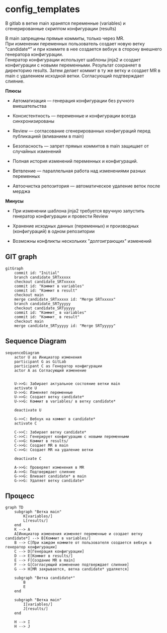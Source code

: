 # config_templates
В gitlab в ветке main хранятся переменные (variables) и сгенерированные скриптом конфигурации (results)

В main запрещены прямые коммиты, только через MR.\
При изменении переменных пользователь создает новую ветку "candidate*" и при коммите в нее создается вебхук в сторону внешнего генератора конфигурации. \
Генератор конфигурации использует шаблоны jinja2 и создает конфигурации с новыми переменными. Результат сохраняет в директорию results. Затем делает коммит в ту же ветку и создает MR в main с удалением исходной ветки. Согласующий подтверждает слияние. 

**Плюсы**

- Автоматизация — генерация конфигурации без ручного вмешательства

- Консистентность — переменные и конфигурации всегда синхронизированы

- Review — согласование сгенерированных конфигураций перед публикацией (вливанием в main)

- Безопасность — запрет прямых коммитов в main защищает от случайных изменений

- Полная история изменений переменных и конфигураций.

- Ветвление — параллельная работа над изменениями разных переменных

- Автоочистка репозитория — автоматическое удаление веток после мерджа

**Минусы**

- При изменении шаблона jinja2 требуется вручную запустить генератор конфигурации и провести Review

- Хранение исходных данных (переменных) и производных (конфигураций) в одном репозитории

- Возможны конфликты нескольких "долгоиграющих" изменений

## GIT graph
```mermaid
gitGraph
    commit id: "Initial"
    branch candidate_SRTxxxxx
    checkout candidate_SRTxxxxx
    commit id: "Коммит в variables"
    commit id: "Коммит в result"
    checkout main
    merge candidate_SRTxxxxx id: "Merge SRTxxxxx"
    branch candidate_SRTyyyyy
    checkout candidate_SRTyyyyy
    commit id: "Коммит_ в variables"
    commit id: "Коммит_ в result"
    checkout main
    merge candidate_SRTyyyyy id: "Merge SRTyyyyy"
```

## Sequence Diagram

```mermaid
sequenceDiagram
    actor U as Инициатор изменения
    participant G as GitLab
    participant C as Генератор конфигурации
    actor A as Согласующий изменение


    U->>G: Забирает актуальное состояние ветки main
    activate U
    U->>G: Изменяет переменные
    U->>G: Создает ветку candidate*
    U->>G: Коммит в variables/ в ветку candidate*

    deactivate U
    
    G->>C: Вебхук на коммит в candidate*
    activate C
    
    C->>C: Забирает ветку candidate*
    C->>C: Генерирует конфигурацию с новыми переменными
    C->>G: Коммит в results/
    C->>G: Создает MR в main
    C->>G: Создает MR на удаление ветки
    
    deactivate C
    
    A->>G: Проверяет изменения в MR
    A->>G: Подтверждает слияние
    G->>G: Вливает candidate* в main
    G->>G: Удаляет ветку candidate*
```

## Процесс

```mermaid
graph TD
    subgraph "Ветка main"
        K[variables/]
        L[results/]
    end
    K --> A
    A[Инициатор изменения изменяет переменные и создает ветку candidate*] --> B[Коммит в variables/]
    B --> C[При каждом коммите от пользователя создается вебхук в генератор конфигурации]
    C --> D[Генерация конфигурации]
    D --> E[Коммит в results/]
    E --> F[Создание MR в main]
    F --> G[Согласующий изменение подтверждает слияние]
    G --> H[MR закрывается, ветка candidate* удаляется]
    
    subgraph "Ветка candidate*"
        B
        E
    end
    
    subgraph "Ветка main"
        I[variables/]
        J[results/]
    end
    
    H --> I
    H --> J
```